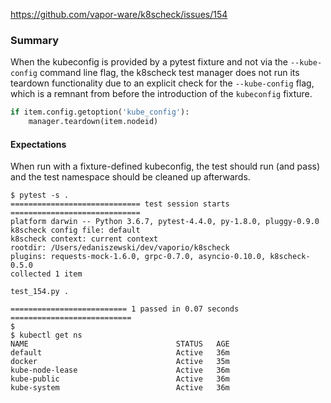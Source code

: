
https://github.com/vapor-ware/k8scheck/issues/154

### Summary

When the kubeconfig is provided by a pytest fixture and not via the `--kube-config` command line
flag, the k8scheck test manager does not run its teardown functionality due to an explicit
check for the `--kube-config` flag, which is a remnant from before the introduction of the
`kubeconfig` fixture.

```python
if item.config.getoption('kube_config'):
    manager.teardown(item.nodeid)
```

#### Expectations

When run with a fixture-defined kubeconfig, the test should run (and pass) and the
test namespace should be cleaned up afterwards.

```console
$ pytest -s .
============================= test session starts =============================
platform darwin -- Python 3.6.7, pytest-4.4.0, py-1.8.0, pluggy-0.9.0
k8scheck config file: default
k8scheck context: current context
rootdir: /Users/edaniszewski/dev/vaporio/k8scheck
plugins: requests-mock-1.6.0, grpc-0.7.0, asyncio-0.10.0, k8scheck-0.5.0
collected 1 item

test_154.py .

========================== 1 passed in 0.07 seconds ===========================
$
$ kubectl get ns
NAME                                 STATUS   AGE
default                              Active   36m
docker                               Active   35m
kube-node-lease                      Active   36m
kube-public                          Active   36m
kube-system                          Active   36m
```
